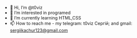 - 👋 Hi, I’m @t0viz
- 👀 I’m interested in programed
- 🌱 I’m currently learning HTML,CSS
- 📫 How to reach me - my telegram: t0viz Сергій; and gmail: sergiikachur123@gmail.com

<!---
t0viz/t0viz is a ✨ special ✨ repository because its `README.md` (this file) appears on your GitHub profile.
You can click the Preview link to take a look at your changes.
--->
